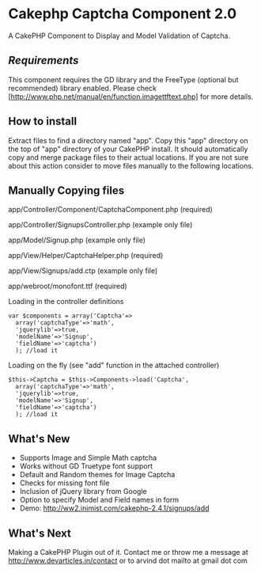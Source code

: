 Cakephp Captcha Component 2.0
=============================

A CakePHP Component to Display and Model Validation of Captcha.

*Requirements*
--------------------
This component requires the GD library and the FreeType (optional but recommended) library enabled. Please check [http://www.php.net/manual/en/function.imagettftext.php] for more details.


How to install
--------------------

Extract files to find a directory named "app". Copy this "app" directory on the top of "app" directory of your CakePHP install. It should automatically copy and merge package files to their actual locations. If you are not sure about this action consider to move files manually to the following locations.

Manually Copying files
--------------------
app/Controller/Component/CaptchaComponent.php (required)

app/Controller/SignupsController.php (example only file)

app/Model/Signup.php (example only file)

app/View/Helper/CaptchaHelper.php (required)

app/View/Signups/add.ctp (example only file)

app/webroot/monofont.ttf (required)

<dt>Loading in the controller definitions</dt>

    var $components = array('Captcha'=> 
      array('captchaType'=>'math', 
      'jquerylib'=>true, 
      'modelName'=>'Signup', 
      'fieldName'=>'captcha')
      ); //load it

<dt>Loading on the fly (see "add" function in the attached controller)</dt>

    $this->Captcha = $this->Components->load('Captcha', 
      array('captchaType'=>'math', 
      'jquerylib'=>true, 
      'modelName'=>'Signup', 
      'fieldName'=>'captcha')
      ); //load it

What's New
--------------------

* Supports Image and Simple Math captcha
* Works without GD Truetype font support
* Default and Random themes for Image Captcha
* Checks for missing font file
* Inclusion of jQuery library from Google
* Option to specify Model and Field names in form
* Demo: http://ww2.inimist.com/cakephp-2.4.1/signups/add

What's Next
--------------------

Making a CakePHP Plugin out of it. Contact me or throw me a message at http://www.devarticles.in/contact or to arvind dot mailto at gmail dot com
